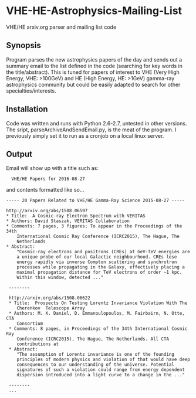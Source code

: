 # VHE-HE-Astrophysics-Mailing-List

VHE/HE arxiv.org parser and mailing list code

## Synopsis

Program parses the new astrophysics papers of the day and sends out a summary
email to the list defined in the code (searching for key words in the title/abstract).
This is tuned for papers of interest to VHE (Very High Energy, VHE: >100GeV) 
and HE (High Energy, HE: >1GeV) gamma-ray astrophysics community but could be 
easily adapted to search for other specialties/interests.


## Installation

Code was written and runs with Python 2.6-2.7, untested in other versions. 
The sript, parseArchiveAndSendEmail.py, is the meat of the program.
I previously simply set it to run as a cronjob on a local linux server.

## Output 

Email will show up with a title such as:

      VHE/HE Papers for 2016-08-27

and contents formatted like so...

    ----- 20 Papers Related to VHE/HE Gamma-Ray Science 2015-08-27 -----

    http://arxiv.org/abs/1508.06597
    * Title:  A Cosmic-ray Electron Spectrum with VERITAS
    * Authors: David Staszak, VERITAS Collaboration
    * Comments: 7 pages, 3 figures; To appear in the Proceedings of the 34th
        International Cosmic Ray Conference (ICRC2015), The Hague, The
        Netherlands
    * Abstract:
        "Cosmic-ray electrons and positrons (CREs) at GeV-TeV energies are
        a unique probe of our local Galactic neighbourhood. CREs lose
        energy rapidly via inverse Compton scattering and synchrotron
        processes while propagating in the Galaxy, effectively placing a
        maximal propagation distance for TeV electrons of order ~1 kpc.
        Within this window, detected ..."

     --------

     http://arxiv.org/abs/1508.06622
     * Title:  Prospects On Testing Lorentz Invariance Violation With The
        Cherenkov  Telescope Array
     * Authors: M. K. Daniel, D. Emmanoulopoulos, M. Fairbairn, N. Otte, CTA
        Consortium
     * Comments: 8 pages, in Proceedings of the 34th International Cosmic Ray
        Conference (ICRC2015), The Hague, The Netherlands. All CTA
        contributions at
     * Abstract:
        "The assumption of Lorentz invariance is one of the founding
        principles of modern physics and violation of that would have deep
        consequences to our understanding of the universe. Potential
        signatures of such a violation could range from energy dependent
        dispersion introduced into a light curve to a change in the ..."

     --------
     ...